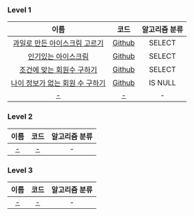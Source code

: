
### Level 1
|                                           이름                                           |                                                      코드                                                       | 알고리즘 분류 |
|:--------------------------------------------------------------------------------------:|:-------------------------------------------------------------------------------------------------------------:|:-------:|
|  [과일로 만든 아이스크림 고르기](https://school.programmers.co.kr/learn/courses/30/lessons/133025)  | [Github](https://github.com/leeyungi/Problem_Solving/blob/main/SQL/Programmers/Level_1/SQL_과일로만든아이스크림고르기.sql) | SELECT  |
|     [인기있는 아이스크림](https://school.programmers.co.kr/learn/courses/30/lessons/133024)     |   [Github](https://github.com/leeyungi/Problem_Solving/blob/main/SQL/Programmers/Level_1/SQL_인기있는아이스크림.sql)   | SELECT  |
|   [조건에 맞는 회원수 구하기](https://school.programmers.co.kr/learn/courses/30/lessons/131535)   |  [Github](https://github.com/leeyungi/Problem_Solving/blob/main/SQL/Programmers/Level_1/SQL_조건에맞는회원수구하기.sql)  | SELECT  |
| [나이 정보가 없는 회원 수 구하기](https://school.programmers.co.kr/learn/courses/30/lessons/131528) | [Github](https://github.com/leeyungi/Problem_Solving/blob/main/SQL/Programmers/Level_1/SQL_나이정보가없는회원수구하기.sql) | IS NULL |
|                                         [-]()                                          |                                                     [-]()                                                     |    -    |

### Level 2
|  이름   |   코드   | 알고리즘 분류 |
|:-----:|:------:|:-------:|
| [-]() | [-]()  |    -    |

### Level 3
|  이름   |   코드   | 알고리즘 분류 |
|:-----:|:------:|:-------:|
| [-]() | [-]()  |    -    |